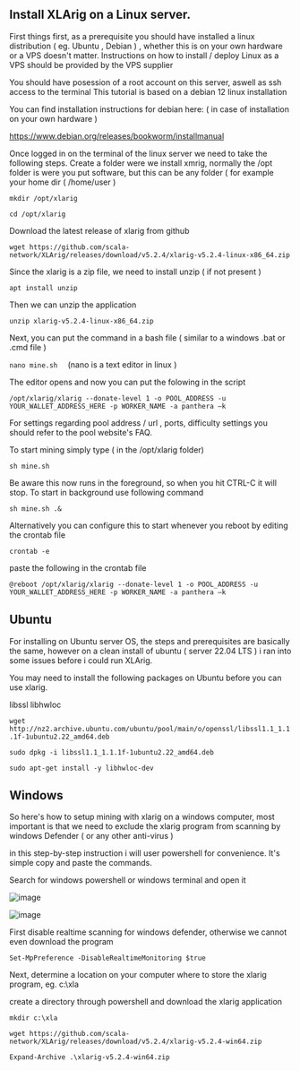 ## Install XLArig on a Linux server.

First things first, as a prerequisite you should have installed a linux distribution ( eg. Ubuntu , Debian ) , whether this is on your own hardware or a VPS doesn't matter. 
Instructions on how to install / deploy Linux as a VPS should be provided by the VPS supplier 

You should have posession of a root account on this server, aswell as ssh access to the terminal 
This tutorial is based on a debian 12 linux installation 

You can find installation instructions for debian here:   ( in case of installation on your own hardware ) 

https://www.debian.org/releases/bookworm/installmanual 

Once logged in on the terminal of the linux server we need to take the following steps.
Create a folder were we install xmrig,  normally the /opt folder is were you put software, but this can be any folder ( for example your home dir  ( 
/home/user )  

` mkdir /opt/xlarig `

` cd /opt/xlarig `

Download the latest release of xlarig from github 

`wget https://github.com/scala-network/XLArig/releases/download/v5.2.4/xlarig-v5.2.4-linux-x86_64.zip `

Since the xlarig is a zip file, we need to install unzip ( if not present )   

 `apt install unzip `

 Then we can unzip the application 

` unzip xlarig-v5.2.4-linux-x86_64.zip `

Next, you can put the command in a bash file ( similar to a windows .bat or .cmd file )  

 `nano mine.sh  `    (nano is a text editor in linux )

The editor opens and now you can put the folowing in the script 

`/opt/xlarig/xlarig --donate-level 1 -o POOL_ADDRESS -u YOUR_WALLET_ADDRESS_HERE -p WORKER_NAME -a panthera –k `

For settings regarding pool address / url , ports, difficulty settings you should refer to the pool website's FAQ.

To start mining simply type ( in the /opt/xlarig folder)    

`sh mine.sh `

Be aware this now runs in the foreground, so when you hit CTRL-C it will stop. To start in background use following command 

`sh mine.sh .& `

Alternatively you can configure this to start whenever you reboot by editing the crontab file  

`crontab -e` 

paste the following in the crontab file
 
`@reboot /opt/xlarig/xlarig --donate-level 1 -o POOL_ADDRESS -u YOUR_WALLET_ADDRESS_HERE -p WORKER_NAME -a panthera –k `


## Ubuntu 

For installing on Ubuntu server OS, the steps and prerequisites are basically the same, however on a clean install of ubuntu ( server 22.04 LTS ) i ran into some issues before i could run XLArig.

You may need to install the following packages on Ubuntu before you can use xlarig.

libssl
libhwloc

`wget http://nz2.archive.ubuntu.com/ubuntu/pool/main/o/openssl/libssl1.1_1.1.1f-1ubuntu2.22_amd64.deb`

`sudo dpkg -i libssl1.1_1.1.1f-1ubuntu2.22_amd64.deb `

`sudo apt-get install -y libhwloc-dev `


## Windows 

So here's how to setup mining with xlarig on a windows computer, most important is that we need to exclude the xlarig program from scanning by windows Defender ( or any other anti-virus )

in this step-by-step instruction i will user powershell for convenience. It's simple copy and paste the commands.

Search for windows powershell or windows terminal and open it

![image](https://github.com/rdjong80/scala/assets/47658871/902cf9ef-cb70-4e97-bf43-56409fb69d06)

![image](https://github.com/rdjong80/scala/assets/47658871/50a91626-69ec-47ff-999d-dbd7f978aedb)

First disable realtime scanning for windows defender, otherwise we cannot even download the program

`Set-MpPreference -DisableRealtimeMonitoring $true`

Next, determine a location on your computer where to store the xlarig program, eg. c:\xla 

create a directory through powershell and download the xlarig application 

`mkdir c:\xla`

`wget https://github.com/scala-network/XLArig/releases/download/v5.2.4/xlarig-v5.2.4-win64.zip`

`Expand-Archive .\xlarig-v5.2.4-win64.zip`



